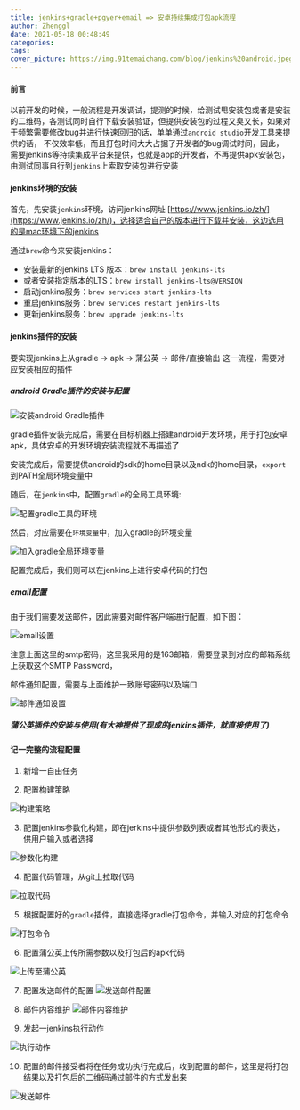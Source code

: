 ```yaml
---
title: jenkins+gradle+pgyer+email => 安卓持续集成打包apk流程
author: Zhenggl
date: 2021-05-18 00:48:49
categories:
tags:
cover_picture: https://img.91temaichang.com/blog/jenkins%20android.jpeg
---
```


#### 前言

以前开发的时候，一般流程是开发调试，提测的时候，给测试甩安装包或者是安装的二维码，各测试同时自行下载安装验证，但提供安装包的过程又臭又长，如果对于频繁需要修改bug并进行快速回归的话，单单通过`android studio`开发工具来提供的话，
不仅效率低，而且打包时间大大占据了开发者的bug调试时间，因此，需要jenkins等持续集成平台来提供，也就是app的开发者，不再提供apk安装包，由测试同事自行到`jenkins`上索取安装包进行安装

#### jenkins环境的安装
首先，先安装`jenkins`环境，访问jenkins网址 [https://www.jenkins.io/zh/](https://www.jenkins.io/zh/)，选择适合自己的版本进行下载并安装，这边选用的是mac环境下的jenkins

通过`brew`命令来安装jenkins：

+ 安装最新的jenkins LTS 版本：`brew install jenkins-lts`
+ 或者安装指定版本的LTS：`brew install jenkins-lts@VERSION`
+ 启动jenkins服务：`brew services start jenkins-lts`
+ 重启jenkins服务：`brew services restart jenkins-lts`
+ 更新jenkins服务：`brew upgrade jenkins-lts`

#### jenkins插件的安装
要实现jenkins上从gradle -> apk -> 蒲公英 -> 邮件/直接输出
这一流程，需要对应安装相应的插件

##### android Gradle插件的安装与配置

![安装android Gradle插件](https://img.91temaichang.com/blog/jenkins-plugins-gradle.png)

gradle插件安装完成后，需要在目标机器上搭建android开发环境，用于打包安卓apk，具体安卓的开发环境安装流程就不再描述了

安装完成后，需要提供android的sdk的home目录以及ndk的home目录，`export`到PATH全局环境变量中

随后，在`jenkins`中，配置`gradle`的全局工具环境:

![配置gradle工具的环境](https://img.91temaichang.com/blog/jenkins-tools-gradle.png)

然后，对应需要在`环境变量`中，加入gradle的环境变量

![加入gradle全局环境变量](https://img.91temaichang.com/blog/jenkins-global-env.png)

配置完成后，我们则可以在jenkins上进行安卓代码的打包

##### email配置

由于我们需要发送邮件，因此需要对邮件客户端进行配置，如下图：

![email设置](https://img.91temaichang.com/blog/jenkins-email-setting.png)

注意上面这里的smtp密码，这里我采用的是163邮箱，需要登录到对应的邮箱系统上获取这个SMTP Password，

邮件通知配置，需要与上面维护一致账号密码以及端口

![邮件通知设置](https://img.91temaichang.com/blog/jenkins-email-notice.png)

##### 蒲公英插件的安装与使用(有大神提供了现成的jenkins插件，就直接使用了)

#### 记一完整的流程配置

1. 新增一自由任务

2. 配置构建策略

![构建策略](https://img.91temaichang.com/blog/jenkins-build-rule.png)

3. 配置jenkins参数化构建，即在jerkins中提供参数列表或者其他形式的表达，供用户输入或者选择

![参数化构建](https://img.91temaichang.com/blog/jenkins-build-params.png)

4. 配置代码管理，从git上拉取代码

![拉取代码](https://img.91temaichang.com/blog/jenkins-code-mag.png)

5. 根据配置好的`gradle`插件，直接选择gradle打包命令，并输入对应的打包命令

![打包命令](https://img.91temaichang.com/blog/jenkins-build-action.png)

6. 配置蒲公英上传所需参数以及打包后的apk代码

![上传至蒲公英](https://img.91temaichang.com/blog/jenkins-upload-pgy.png)

7. 配置发送邮件的配置
![发送邮件配置](https://img.91temaichang.com/blog/jenkins-send-email.png)

8. 邮件内容维护
![邮件内容维护](https://img.91temaichang.com/blog/jenkins-send-email.png)

9. 发起一jenkins执行动作

![执行动作](https://img.91temaichang.com/blog/jenkins-start-action.png)

10. 配置的邮件接受者将在任务成功执行完成后，收到配置的邮件，这里是将打包结果以及打包后的二维码通过邮件的方式发出来

![发送邮件](https://img.91temaichang.com/blog/jenkins-start-action.png)
